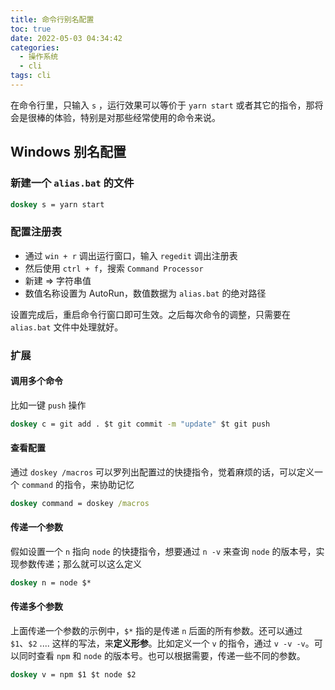 ```yaml
---
title: 命令行别名配置
toc: true
date: 2022-05-03 04:34:42
categories:
  - 操作系统
  - cli
tags: cli
---
```


在命令行里，只输入 `s` ，运行效果可以等价于 `yarn start` 或者其它的指令，那将会是很棒的体验，特别是对那些经常使用的命令来说。

<!-- more -->

## Windows 别名配置

### 新建一个 `alias.bat` 的文件

```bat
doskey s = yarn start
```

### 配置注册表

- 通过 `win + r` 调出运行窗口，输入 `regedit` 调出注册表
- 然后使用 `ctrl + f`，搜索 `Command Processor`
- 新建 => 字符串值
- 数值名称设置为 AutoRun，数值数据为 `alias.bat` 的绝对路径

设置完成后，重启命令行窗口即可生效。之后每次命令的调整，只需要在 `alias.bat` 文件中处理就好。

### 扩展

#### 调用多个命令

比如一键 `push` 操作

```bat
doskey c = git add . $t git commit -m "update" $t git push
```

#### 查看配置

通过 `doskey /macros` 可以罗列出配置过的快捷指令，觉着麻烦的话，可以定义一个 `command` 的指令，来协助记忆

```bat
doskey command = doskey /macros
```

#### 传递一个参数

假如设置一个 `n` 指向 `node` 的快捷指令，想要通过 `n -v` 来查询 `node` 的版本号，实现参数传递；那么就可以这么定义

```bat
doskey n = node $*
```

#### 传递多个参数

上面传递一个参数的示例中，`$*` 指的是传递 `n` 后面的所有参数。还可以通过 `$1`、`$2` .... 这样的写法，来**定义形参**。比如定义一个 `v` 的指令，通过 `v -v -v`。可以同时查看 `npm` 和 `node` 的版本号。也可以根据需要，传递一些不同的参数。

```bat
doskey v = npm $1 $t node $2
```
